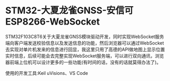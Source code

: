 # STM32-大夏龙雀GNSS-安信可ESP8266-WebSocket

STM32F103C8T6关于大夏龙雀GNSS模块驱动开发，同时实现WebSocket服务端向客户端发送校验信息以及发送信息的功能，然后浏览器可以通过WebSocket去实现对单片机发来的信息进行回显，我这里只用了高德的API做地图上显示位置实时信息，后续可能会去完整实现WebSocket服务端，可以进行双向通讯，浏览器前端上位机可以设计更多的一些功能(有时间的话，没有的话就莫得办法了)。

使用的开发工具:Keil uVisions、VS Code
